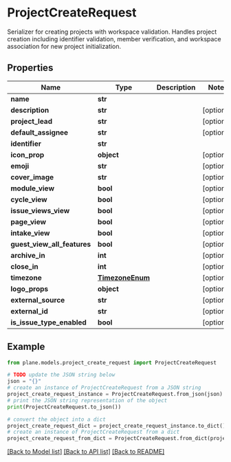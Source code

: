 # ProjectCreateRequest

Serializer for creating projects with workspace validation.  Handles project creation including identifier validation, member verification, and workspace association for new project initialization.

## Properties

Name | Type | Description | Notes
------------ | ------------- | ------------- | -------------
**name** | **str** |  | 
**description** | **str** |  | [optional] 
**project_lead** | **str** |  | [optional] 
**default_assignee** | **str** |  | [optional] 
**identifier** | **str** |  | 
**icon_prop** | **object** |  | [optional] 
**emoji** | **str** |  | [optional] 
**cover_image** | **str** |  | [optional] 
**module_view** | **bool** |  | [optional] 
**cycle_view** | **bool** |  | [optional] 
**issue_views_view** | **bool** |  | [optional] 
**page_view** | **bool** |  | [optional] 
**intake_view** | **bool** |  | [optional] 
**guest_view_all_features** | **bool** |  | [optional] 
**archive_in** | **int** |  | [optional] 
**close_in** | **int** |  | [optional] 
**timezone** | [**TimezoneEnum**](TimezoneEnum.md) |  | [optional] 
**logo_props** | **object** |  | [optional] 
**external_source** | **str** |  | [optional] 
**external_id** | **str** |  | [optional] 
**is_issue_type_enabled** | **bool** |  | [optional] 

## Example

```python
from plane.models.project_create_request import ProjectCreateRequest

# TODO update the JSON string below
json = "{}"
# create an instance of ProjectCreateRequest from a JSON string
project_create_request_instance = ProjectCreateRequest.from_json(json)
# print the JSON string representation of the object
print(ProjectCreateRequest.to_json())

# convert the object into a dict
project_create_request_dict = project_create_request_instance.to_dict()
# create an instance of ProjectCreateRequest from a dict
project_create_request_from_dict = ProjectCreateRequest.from_dict(project_create_request_dict)
```
[[Back to Model list]](../README.md#documentation-for-models) [[Back to API list]](../README.md#documentation-for-api-endpoints) [[Back to README]](../README.md)


